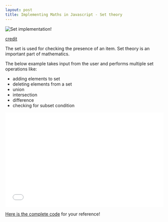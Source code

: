 ```yaml
---
layout: post
title: Implementing Maths in Javascript - Set theory
---
```



![Set implementation!](https://upload.wikimedia.org/wikipedia/commons/3/37/Example_of_a_set.svg)

[credit](https://en.wikipedia.org/wiki/Set_(mathematics))

The set is used for checking the presence of an item. Set theory is an important part of mathematics.

The below example takes input from the user and performs multiple set operations like:

- adding elements to set
- deleting elements from a set
- union
- intersection
- difference
- checking for subset condition

<iframe width="100%" height="300" src="//jsfiddle.net/nordible/sn1oL9uw/embedded/result/" allowfullscreen="allowfullscreen" allowpaymentrequest frameborder="0"></iframe>

[Here is the complete code](https://jsfiddle.net/nordible/sn1oL9uw/) for your reference!